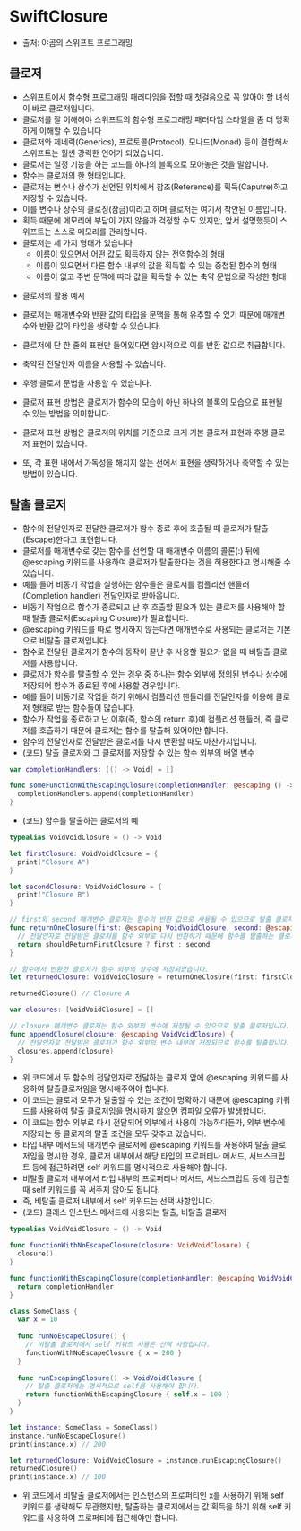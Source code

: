 # SwiftClosure

- 출처: 야곰의 스위프트 프로그래밍

## 클로저
- 스위프트에서 함수형 프로그래밍 패러다임을 접할 때 첫걸음으로 꼭 알아야 할 녀석이 바로 클로저입니다.
- 클로저를 잘 이해해야 스위프트의 함수형 프로그래밍 패러다임 스타일을 좀 더 명확하게 이해할 수 있습니다
- 클로저와 제네릭(Generics), 프로토콜(Protocol), 모나드(Monad) 등이 결합해서 스위프트는 훨씬 강력한 언어가 되었습니다.
- 클로저는 일정 기능을 하는 코드를 하나의 블록으로 모아놓은 것을 말합니다.
- 함수는 클로저의 한 형태입니다.
- 클로저는 변수나 상수가 선언된 위치에서 참조(Reference)를 획득(Caputre)하고 저장할 수 있습니다.
- 이를 변수나 상수의 클로징(잠금)이라고 하며 클로저는 여기서 착안된 이름입니다.
- 획득 때문에 메모리에 부담이 가지 않을까 걱정할 수도 있지만, 앞서 설명했듯이 스위프트는 스스로 메모리를 관리합니다.
- 클로저는 세 가지 형태가 있습니다
  - 이름이 있으면서 어떤 값도 획득하지 않는 전역함수의 형태
  - 이름이 있으면서 다른 함수 내부의 값을 획득할 수 있는 중첩된 함수의 형태
  - 이름이 없고 주변 문맥에 따라 값을 획득할 수 있는 축약 문법으로 작성한 형태

* 클로저의 활용 예시
- 클로저는 매개변수와 반환 값의 타입을 문맥을 통해 유추할 수 있기 때문에 매개변수와 반환 값의 타입을 생략할 수 있습니다.
- 클로저에 단 한 줄의 표현만 들어있다면 암시적으로 이를 반환 값으로 취급합니다.
- 축약된 전달인자 이름을 사용할 수 있습니다.
- 후행 클로저 문법을 사용할 수 있습니다.

- 클로저 표현 방법은 클로저가 함수의 모습이 아닌 하나의 블록의 모습으로 표현될 수 있는 방법을 의미합니다.
- 클로저 표현 방법은 클로저의 위치를 기준으로 크게 기본 클로저 표현과 후행 클로저 표현이 있습니다.
- 또, 각 표현 내에서 가독성을 해치지 않는 선에서 표현을 생략하거나 축약할 수 있는 방법이 있습니다.

## 탈출 클로저
- 함수의 전달인자로 전달한 클로저가 함수 종료 후에 호출될 때 클로저가 탈출(Escape)한다고 표현합니다.
- 클로저를 매개변수로 갖는 함수를 선언할 때 매개변수 이름의 콜론(:) 뒤에 @escaping 키워드를 사용하여 클로저가 탈출한다는 것을 허용한다고 명시해줄 수 있습니다.
- 예를 들어 비동기 작업을 실행하는 함수들은 클로저를 컴플리션 핸들러(Completion handler) 전달인자로 받아옵니다.
- 비동기 작업으로 함수가 종료되고 난 후 호출할 필요가 있는 클로저를 사용해야 할 때 탈출 클로저(Escaping Closure)가 필요합니다.
- @escaping 키워드를 따로 명시하지 않는다면 매개변수로 사용되는 클로저는 기본으로 비탈출 클로저입니다. 
- 함수로 전달된 클로저가 함수의 동작이 끝난 후 사용할 필요가 없을 때 비탈출 클로저를 사용합니다.
- 클로저가 함수를 탈출할 수 있는 경우 중 하나는 함수 외부에 정의된 변수나 상수에 저장되어 함수가 종료된 후에 사용할 경우입니다.
- 예를 들어 비동기로 작업을 하기 위해서 컴플리션 핸들러를 전달인자를 이용해 클로저 형태로 받는 함수들이 많습니다.
- 함수가 작업을 종료하고 난 이후(즉, 함수의 return 후)에 컴플리션 핸들러, 즉 클로저를 호출하기 때문에 클로저는 함수를 탈출해 있어야만 합니다.
- 함수의 전달인자로 전달받은 클로저를 다시 반환할 때도 마찬가지입니다.
- (코드) 탈출 클로저와 그 클로저를 저장할 수 있는 함수 외부의 배열 변수
```swift
var completionHandlers: [() -> Void] = []

func someFunctionWithEscapingClosure(completionHandler: @escaping () -> Void) {
  completionHandlers.append(completionHandler)
}
```
- (코드) 함수를 탈출하는 클로저의 예
```swift
typealias VoidVoidClosure = () -> Void

let firstClosure: VoidVoidClosure = {
  print("Closure A")
}

let secondClosure: VoidVoidClosure = {
  print("Closure B")
}

// first와 second 매개변수 클로저는 함수의 반환 값으로 사용될 수 있으므로 탈출 클로저입니다.
func returnOneClosure(first: @escaping VoidVoidClosure, second: @escaping VoidVoidClosure, shouldReturnFirstClosure: Bool) -> VoidVoidClosure {
  // 전달인자로 전달받은 클로저를 함수 외부로 다시 반환하기 때문에 함수를 탈출하는 클로저입니다.
  return shouldReturnFirstClosure ? first : second
}

// 함수에서 반환한 클로저가 함수 외부의 상수에 저장되었습니다.
let returnedClosure: VoidVoidClosure = returnOneClosure(first: firstClosure, second: secondClosure, shouldReturnFirstClosure: true)

returnedClosure() // Closure A

var closures: [VoidVoidClosure] = []

// closure 매개변수 클로저는 함수 외부의 변수에 저장될 수 있으므로 탈출 클로저입니다.
func appendClosure(closure: @escaping VoidVoidClosure) {
  // 전달인자로 전달받은 클로저가 함수 외부의 변수 내부에 저장되므로 함수를 탈출합니다.
  closures.append(closure)
}
```
- 위 코드에서 두 함수의 전달인자로 전달하는 클로저 앞에 @escaping 키워드를 사용하여 탈출클로저임을 명시해주어야 합니다.
- 이 코드는 클로저 모두가 탈출할 수 있는 조건이 명확하기 때문에 @escaping 키워드를 사용하여 탈출 클로저임을 명시하지 않으면 컴파일 오류가 발생합니다.
- 이 코드는 함수 외부로 다시 전달되어 외부에서 사용이 가능하다든가, 외부 변수에 저장되는 등 클로저의 탈출 조건을 모두 갖추고 있습니다.
- 타입 내부 메서드의 매개변수 클로저에 @escaping 키워드를 사용하여 탈출 클로저임을 명시한 경우, 클로저 내부에서 해당 타입의 프로퍼티나 메서드, 서브스크립트 등에 접근하려면 self 키워드를 명시적으로 사용해야 합니다.
- 비탈출 클로저 내부에서 타입 내부의 프로퍼티나 메서드, 서브스크립트 등에 접근할 때 self 키워드를 꼭 써주지 않아도 됩니다.
- 즉, 비탈출 클로저 내부에서 self 키워드는 선택 사항입니다.
- (코드) 클래스 인스턴스 메서드에 사용되는 탈출, 비탈출 클로저
```swift
typealias VoidVoidClosure = () -> Void

func functionWithNoEscapeClosure(closure: VoidVoidClosure) {
  closure()
}

func functionWithEscapingClosure(completionHandler: @escaping VoidVoidClosure) -> VoidVoidClosure {
  return completionHandler
}

class SomeClass {
  var x = 10
  
  func runNoEscapeClosure() {
    // 비탈출 클로저에서 self 키워드 사용은 선택 사항입니다.
    functionWithNoEscapeClosure { x = 200 }
  }
  
  func runEscapingClosure() -> VoidVoidClosure {
    // 탈출 클로저에는 명시적으로 self를 사용해야 합니다.
    return functionWithEscapingClosure { self.x = 100 }
  }
}

let instance: SomeClass = SomeClass()
instance.runNoEscapeClosure()
print(instance.x) // 200

let returnedClosure: VoidVoidClosure = instance.runEscapingClosure()
returnedClosure()
print(instance.x) // 100

```
- 위 코드에서 비탈출 클로저에서는 인스턴스의 프로퍼티인 x를 사용하기 위해 self 키워드를 생략해도 무관했지만, 탈출하는 클로저에서는 값 획득을 하기 위해 self 키워드를 사용하여 프로퍼티에 접근해야만 합니다.

